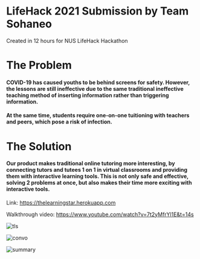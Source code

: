 # LifeHack 2021 Submission by Team Sohaneo

Created in 12 hours for NUS LifeHack Hackathon

# The Problem
#### COVID-19 has caused youths to be behind screens for safety. However, the lessons are still ineffective due to the same traditional ineffective teaching method of inserting information rather than triggering information.

#### At the same time, students require one-on-one tuitioning with teachers and peers, which pose a risk of infection.

# The Solution

#### Our product makes traditional online tutoring more interesting, by connecting tutors and tutees 1 on 1 in virtual classrooms and providing them with interactive learning tools. This is not only safe and effective, solving 2 problems at once, but also makes their time more exciting with interactive tools. 

Link: https://thelearningstar.herokuapp.com

Walkthrough video: https://www.youtube.com/watch?v=7t2yMfrYl1E&t=14s

![tls](https://user-images.githubusercontent.com/79783660/126859894-d36bfbc6-bd77-453f-9144-b067d59b0102.PNG)

![convo](https://user-images.githubusercontent.com/79783660/126859900-d261692c-754e-4bae-ad2d-17e6c891322a.PNG)

![summary](https://user-images.githubusercontent.com/79783660/126859915-b5b904c2-4cb2-497b-8bae-bcd61c323f74.PNG)
